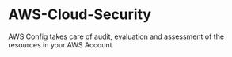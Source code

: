 # AWS-Cloud-Security
AWS Config takes care of audit, evaluation and assessment of the resources in your AWS Account.

